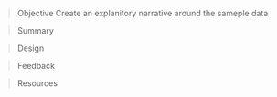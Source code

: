 >Objective
Create an explanitory narrative around the sameple data



>Summary 



>Design 



>Feedback



>Resources 
